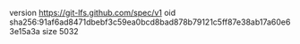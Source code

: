 version https://git-lfs.github.com/spec/v1
oid sha256:91af6ad8471dbebf3c59ea0bcd8bad878b79121c5ff87e38ab17a60e63e15a3a
size 5032
